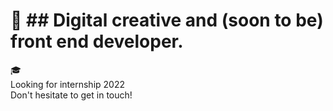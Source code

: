 # 👋 ## Digital creative and (soon to be) front end developer. 

🎓 <br>
Looking for internship 2022  <br>
Don't hesitate to get in touch!
